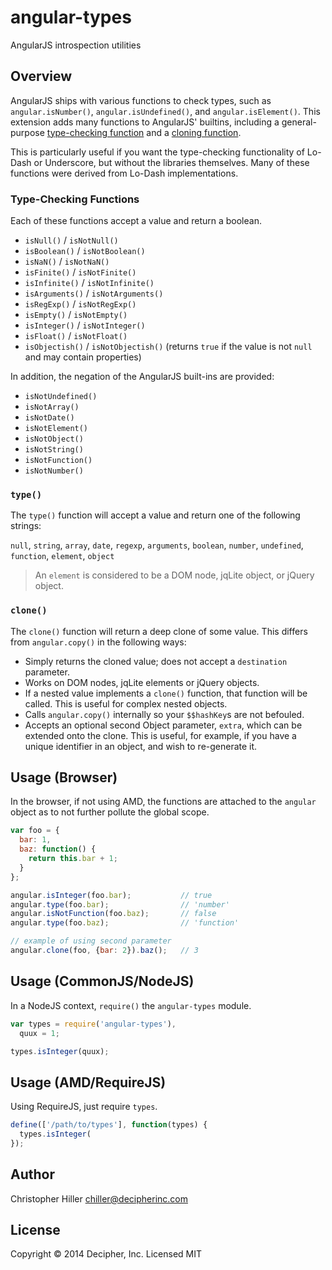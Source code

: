 # angular-types

AngularJS introspection utilities

## Overview

AngularJS ships with various functions to check types, such as `angular.isNumber()`, `angular.isUndefined()`, and `angular.isElement()`.  This extension adds many functions to AngularJS' builtins, including a general-purpose [type-checking function](#type) and a [cloning function](#clone).

This is particularly useful if you want the type-checking functionality of Lo-Dash or Underscore, but without the libraries themselves.  Many of these functions were derived from Lo-Dash implementations.

### Type-Checking Functions 

Each of these functions accept a value and return a boolean.

- `isNull()` / `isNotNull()`
- `isBoolean()` / `isNotBoolean()`
- `isNaN()` / `isNotNaN()`
- `isFinite()` / `isNotFinite()`
- `isInfinite()` / `isNotInfinite()`
- `isArguments()` / `isNotArguments()`
- `isRegExp()` / `isNotRegExp()`
- `isEmpty()` / `isNotEmpty()`
- `isInteger()` / `isNotInteger()`
- `isFloat()` / `isNotFloat()`
- `isObjectish()` / `isNotObjectish()` (returns `true` if the value is not `null` and may contain properties)

In addition, the negation of the AngularJS built-ins are provided:

- `isNotUndefined()`
- `isNotArray()`
- `isNotDate()`
- `isNotElement()`
- `isNotObject()`
- `isNotString()`
- `isNotFunction()`
- `isNotNumber()`

### `type()` 

The `type()` function will accept a value and return one of the following strings:

`null`, `string`, `array`, `date`, `regexp`, `arguments`, `boolean`, `number`, `undefined`, `function`, `element`, `object`

> An `element` is considered to be a DOM node, jqLite object, or jQuery object.

### `clone()`

The `clone()` function will return a deep clone of some value.  This differs from `angular.copy()` in the following ways:

- Simply returns the cloned value; does not accept a `destination` parameter.
- Works on DOM nodes, jqLite elements or jQuery objects.
- If a nested value implements a `clone()` function, that function will be called.  This is useful for complex nested objects.
- Calls `angular.copy()` internally so your `$$hashKey`s are not befouled.
- Accepts an optional second Object parameter, `extra`, which can be extended onto the clone.  This is useful, for example, if you have a unique identifier in an object, and wish to re-generate it.

## Usage (Browser)

In the browser, if not using AMD, the functions are attached to the `angular` object as to not further pollute the global scope.

```js
var foo = {
  bar: 1,
  baz: function() {
    return this.bar + 1;
  }
};

angular.isInteger(foo.bar);           // true
angular.type(foo.bar);                // 'number'
angular.isNotFunction(foo.baz);       // false
angular.type(foo.baz);                // 'function'

// example of using second parameter
angular.clone(foo, {bar: 2}).baz();   // 3
```

## Usage (CommonJS/NodeJS)

In a NodeJS context, `require()` the `angular-types` module.

```js
var types = require('angular-types'),
  quux = 1;

types.isInteger(quux);
```

## Usage (AMD/RequireJS)

Using RequireJS, just require `types`.

```js
define(['/path/to/types'], function(types) {
  types.isInteger(
});
```

## Author

Christopher Hiller <chiller@decipherinc.com>

## License

Copyright &copy; 2014 Decipher, Inc.  Licensed MIT
